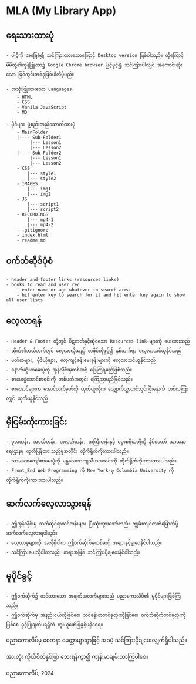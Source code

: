 # MLA (My Library App)

## ရေးသားထားပုံ
    - ပါဠိကို အခြေခံ၍ သင်ကြားထားသောကြောင့် Desktop version ဖြစ်ပါသည်။ ထို့ကြောင့် မိမိတို့၏ကွန်ပြူတာ၌ Google Chrome browser ဖြင့်ဖွင့်၍ သင်ကြားပါလျှင် အကောင်းဆုံးသော မြင်ကွင်းတစ်ခုဖြစ်ပါလိမ့်မည်။

    - အသုံးပြုထားသော Languages
        - HTML
        - CSS
        - Vanila JavaScript
        - MD

    - ဖိုင်များ ဖွဲ့စည်းတည်ဆောက်ထားပုံ
        - MainFolder
        |---- Sub-Folder1
             |--- Lesson1
             |--- Lesson2
        |---- Sub-Folder2
             |--- Lesson1
             |--- Lesson2
        - CSS
            |--- style1
            |--- style2
        - IMAGES
            |--- img1
            |--- img2
        - JS
            |--- script1
            |--- script2
        - RECORDINGS
            |--- mp4-1
            |--- mp4-2
        - .gitignore
        - index.html
        - readme.md

## ဝက်ဘ်ဆိုဒ်ပုံစံ
    - header and footer links (resources links)
    - books to read and user rec 
        - enter name or age whatever in search area
        - hit enter key to search for it and hit enter key again to show all user lists

## လေ့လာရန်
    - Header & Footer တို့တွင် ပိဋကတ်နှင့်ဆိုင်သော Resources link-များကို ပေးထားသည်
    - ဆိုက်၏ဘယ်ဘက်တွင် လေ့လာလိုသည့် စာဖိုင်ကိုဖွင့်၍ နှစ်သက်ရာ လေ့လာသင်ယူနိုင်သည်
    - ဖတ်စာများ, ဗွီဒီယိုများ, လေ့ကျင့်ခန်းမေးခွန်းများကို လေ့လာသင်ယူနိုင်သည်
    - နောက်ဆုံးစာမေးပွဲကို အွန်လိုင်းမှတစ်ဆင့် ဖြေကြရမည်ဖြစ်သည်။
    - စာမေးပွဲအောင်စာရင်းကို တစ်ပတ်အတွင်း ကြေညာမည်ဖြစ်သည်။
    - စာအောင်များက အောင်လက်မှတ်ကို ထုတ်ယူလိုက လျှောက်လွှာတင်သွင်းပြီးနောက် တစ်လကြာလျှင် ထုတ်ယူနိုင်သည်

## မှီငြမ်းကိုးကားခြင်း
    - မူလတန်း, အငယ်တန်း, အလတ်တန်း, အကြီးတန်းနှင့် ဓမ္မာစရိယတို့ကို နိုင်ငံတော် သာသနာရေးဌာနမှ ထုတ်ပြန်ထားသည့်မူအတိုင်း တိုက်ရိုက်ကိုးကားပါသည်။
    - သာမဏေကျော်စာမေးပွဲကို မန္တလေးသကျသီဟအသင်းကို တိုက်ရိုက်ကိုးကားထားပါသည်။
    - Front_End Web Programming ကို New York-မှ Columbia University ကို တိုက်ရိုက်ကိုးကားထားပါသည်။

## ဆက်လက်လေ့လာသွားရန်
    - ဤအွန်လိုင်းမှ သက်ဆိုင်ရာသင်တန်းများ ပြီးဆုံးသွားသော်လည်း ကျွမ်းကျင်တတ်မြောက်ဖို့ ဆက်လက်လေ့လာရပါမည်။
    - လေ့လာမူများကို အလိုရှိပါက ဤဝက်ဆိုက်မှတစ်ဆင့် အများနှင့်မျှဝေနိုင်ပါသည်။
    - သင်ကြားပေးလိုပါကလည်း ဆရာအဖြစ် သင်ကြားပို့ချပေးနိုင်ပါသည်။

## မူပိုင်ခွင့်
    - ဤဝက်ဆိုက်၌ တင်ထားသော အချက်အလက်များသည် ပညာကောလိပ်၏ မူပိုင်များဖြစ်ကြသည်။
    - ဤဝက်ဆိုက်မှ အနည်းငယ်ကိုဖြစ်စေ၊ သင်ခန်းစာတစ်ခုလုံးကိုဖြစ်စေ၊ ဝက်ဘ်ဆိုက်တစ်ခုလုံးကိုဖြစ်စေ ခွင့်ပြုချက်မရရှိဘဲ ကူးယူဖော်ပြခွင့်မရှိစေရ။

ပညာကောလိပ်မှ စေတနာ မေတ္တာများစွာဖြင့် အခမဲ့ သင်ကြားပို့ချပေးလျှက်ရှိပါသည်။

အားလုံး ကိုယ်စိတ်နှစ်ဖြာ ဘေးရန်ကွာ၍ ကျန်းမာချမ်းသာကြပါစေ။

ပညာကောလိပ်, 2024